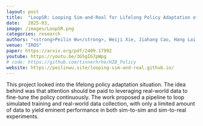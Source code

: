 ```yaml
---
layout: post
title:  "LoopSR: Looping Sim-and-Real for Lifelong Policy Adaptation of Legged Robots"
date:   2025-03,
image: /images/LoopSR.png
categories: research
authors: "<strong>Peilin Wu</strong>, Weiji Xie, Jiahang Cao, Hang Lai, Weinan Zhang"
venue: "IROS"
paper: https://arxiv.org/pdf/2409.17992
youtube: https://youtu.be/3G5gIG7pWpg
# code: https://github.com/tinnerhrhe/HIB_Policy
website: https://peilinwu.site/looping-sim-and-real.github.io/
---
```

This project looked into the lifelong policy adaptation situation. The idea behind was that attention should be paid to leveraging real-world data to fine-tune the policy continuously. The work proposed a pipeline to loop simulated training and real-world data collection, with only a limited amount of data to yield eminent performance in both sim-to-sim and sim-to-real experiments. 
<!-- We propose a lifelong policy adaptation framework named LoopSR, which utilizes a transformerbased encoder to project real-world trajectories into a latent space, and accordingly reconstruct the real-world environments back in simulation for further improvement. By leveraging the continual training, LoopSR achieves superior data efficiency compared with strong baselines, with only a limited amount of data to yield eminent performance in both sim-to-sim and sim-to-real experiments. -->